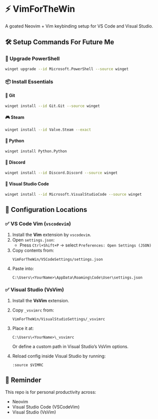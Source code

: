 # ⚡ VimForTheWin

A goated Neovim + Vim keybinding setup for VS Code and Visual Studio.


## 🛠️ Setup Commands For Future Me

### 🔄 Upgrade PowerShell

```bash
winget upgrade --id Microsoft.PowerShell --source winget
```

### 📦 Install Essentials

#### 🔧 Git

```bash
winget install --id Git.Git --source winget
```
#### 🎮 Steam
```bash
winget install --id Valve.Steam --exact
```
#### 🐍 Python

```bash
winget install Python.Python
```

#### 💬 Discord

```bash
winget install --id Discord.Discord --source winget
```

#### 📝 Visual Studio Code

```bash
winget install --id Microsoft.VisualStudioCode --source winget
```


## 🧭 Configuration Locations

### ✅ VS Code Vim (`vscodevim`)

1. Install the **Vim** extension by `vscodevim`.
2. Open `settings.json`:
   - Press `Ctrl+Shift+P` → select `Preferences: Open Settings (JSON)`
3. Copy contents from:
   ```
   VimForTheWin/VSCodeSettings/settings.json
   ```
4. Paste into:
   ```
   C:\Users\<YourName>\AppData\Roaming\Code\User\settings.json
   ```

### ✅ Visual Studio (VsVim)

1. Install the **VsVim** extension.
2. Copy `_vsvimrc` from:
   ```
   VimForTheWin/VisualStudioSettings/_vsvimrc
   ```
3. Place it at:
   ```
   C:\Users\<YourName>\_vsvimrc
   ```
   Or define a custom path in Visual Studio’s VsVim options.

4. Reload config inside Visual Studio by running:
   ```
   :source $VIMRC
   ```

## 🧠 Reminder

This repo is for personal productivity across:

- Neovim
- Visual Studio Code (VSCodeVim)
- Visual Studio (VsVim)

